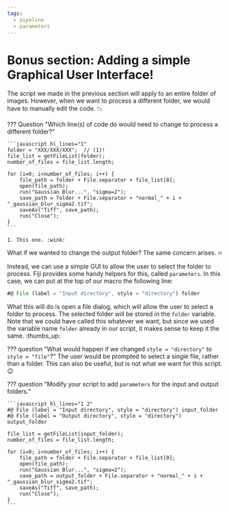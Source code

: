 ```yaml
---
tags:
  - pipeline
  - parameters
---
```

# Bonus section: Adding a simple Graphical User Interface!

The script we made in the previous section will apply to an entire folder of
images. However, when we want to process a different folder, we would have to
manually edit the code. :chart_with_downwards_trend:

??? Question "Which line(s) of code do would need to change to process a different folder?"

    ```javascript hl_lines="1"
    folder = "XXX/XXX/XXX";  // (1)!
    file_list = getFileList(folder);
    number_of_files = file_list.length;

    for (i=0; i<number_of_files; i++) {
        file_path = folder + File.separator + file_list[0];
        open(file_path);
        run("Gaussian Blur...", "sigma=2");
        save_path = folder + File.separator + "normal_" + i + "_gaussian_blur_sigma2.tif";
        saveAs("Tiff", save_path);
        run("Close");
    }
    ```

    1. This one. :wink:

What if we wanted to change the output folder? The same concern arises. :fire:

Instead, we can use a simple GUI to allow the user to select the folder to
process. Fiji provides some handy helpers for this, called `parameters`. In this
case, we can put at the top of our macro the following line:

```javascript
#@ File (label = "Input directory", style = "directory") folder
```

What this will do is open a file dialog, which will allow the user to select a
folder to process. The selected folder will be stored in the `folder` variable.
Note that we could have called this whatever we want, but since we used the
variable name `folder` already in our script, it makes sense to keep it the
same. :thumbs_up:

??? question "What would happen if we changed `style = "directory"` to `style = "file"`?"
    The user would be prompted to select a single file, rather than a folder.
    This can also be useful, but is not what we want for this script. :wink:

??? question "Modify your script to add `parameters` for the input and output folders."

    ```javascript hl_lines="1 2"
    #@ File (label = "Input directory", style = "directory") input_folder
    #@ File (label = "Output directory", style = "directory") output_folder

    file_list = getFileList(input_folder);
    number_of_files = file_list.length;

    for (i=0; i<number_of_files; i++) {
        file_path = folder + File.separator + file_list[0];
        open(file_path);
        run("Gaussian Blur...", "sigma=2");
        save_path = output_folder + File.separator + "normal_" + i + "_gaussian_blur_sigma2.tif";
        saveAs("Tiff", save_path);
        run("Close");
    }
    ```
